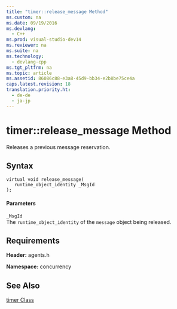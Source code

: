 ```yaml
---
title: "timer::release_message Method"
ms.custom: na
ms.date: 09/19/2016
ms.devlang: 
  - C++
ms.prod: visual-studio-dev14
ms.reviewer: na
ms.suite: na
ms.technology: 
  - devlang-cpp
ms.tgt_pltfrm: na
ms.topic: article
ms.assetid: 86086c88-e3a8-45d9-bb34-e2b8be75ce4a
caps.latest.revision: 18
translation.priority.ht: 
  - de-de
  - ja-jp
---
```

# timer::release_message Method
Releases a previous message reservation.  
  
## Syntax  
  
```  
virtual void release_message(  
   runtime_object_identity _MsgId  
);  
```  
  
#### Parameters  
 `_MsgId`  
 The `runtime_object_identity` of the `message` object being released.  
  
## Requirements  
 **Header:** agents.h  
  
 **Namespace:** concurrency  
  
## See Also  
 [timer Class](../vs140/timer-Class.md)